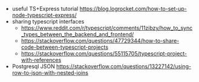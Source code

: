 - useful TS+Express tutorial https://blog.logrocket.com/how-to-set-up-node-typescript-express/
- sharing typescript interfaces 
  - https://www.reddit.com/r/typescript/comments/11zibzy/how_to_sync_types_between_the_backend_and_frontend/
  - https://stackoverflow.com/questions/47729344/how-to-share-code-between-typescript-projects
  - https://stackoverflow.com/questions/55115705/typescript-project-with-references
- Postgresql JSON https://stackoverflow.com/questions/13227142/using-row-to-json-with-nested-joins